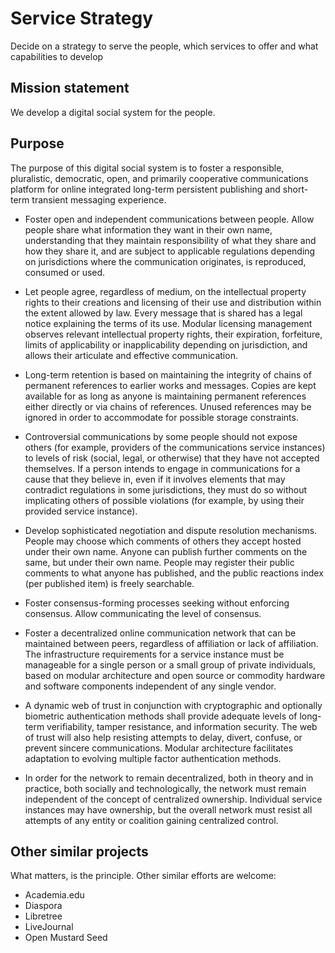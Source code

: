 # Service Strategy

Decide on a strategy to serve the people,
which services to offer and what capabilities to develop

## Mission statement

We develop a digital social system for the people.

## Purpose

The purpose of this digital social system is to foster a
responsible, pluralistic, democratic, open, and primarily cooperative
communications platform for online integrated
long-term persistent publishing and short-term transient messaging experience.

* Foster open and independent communications between people.
  Allow people share what information they want in their own name,
  understanding that they maintain responsibility of what they share
  and how they share it, and are subject to applicable regulations
  depending on jurisdictions where the communication originates,
  is reproduced, consumed or used.

* Let people agree, regardless of medium,
  on the intellectual property rights to their creations
  and licensing of their use and distribution within the extent allowed by law.
  Every message that is shared has a legal notice
  explaining the terms of its use.
  Modular licensing management observes relevant intellectual property rights,
  their expiration, forfeiture, limits of applicability or inapplicability
  depending on jurisdiction, and allows their articulate and effective
  communication.

* Long-term retention is based on maintaining the integrity of chains of
  permanent references to earlier works and messages.
  Copies are kept available for as long as anyone is maintaining
  permanent references either directly or via chains of references.
  Unused references may be ignored in order to accommodate
  for possible storage constraints.

* Controversial communications by some people should not expose others
  (for example, providers of the communications service instances)
  to levels of risk (social, legal, or otherwise) that they have not
  accepted themselves. If a person intends to engage in communications
  for a cause that they believe in, even if it involves elements
  that may contradict regulations in some jurisdictions,
  they must do so without implicating others of possible violations
  (for example, by using their provided service instance).

* Develop sophisticated negotiation and dispute resolution mechanisms.
  People may choose which comments of others they accept hosted under
  their own name. Anyone can publish further comments on the same,
  but under their own name. People may register their public comments
  to what anyone has published, and the public reactions index
  (per published item) is freely searchable.

* Foster consensus-forming processes seeking without enforcing consensus.
  Allow communicating the level of consensus.

* Foster a decentralized online communication network that
  can be maintained between peers, regardless of affiliation
  or lack of affiliation. The infrastructure requirements
  for a service instance must be manageable for a single person
  or a small group of private individuals, based on modular architecture
  and open source or commodity hardware and software components
  independent of any single vendor.

* A dynamic web of trust in conjunction with cryptographic and optionally
  biometric authentication methods shall provide adequate levels of
  long-term verifiability, tamper resistance, and information security.
  The web of trust will also help resisting attempts to delay, divert,
  confuse, or prevent sincere communications. Modular architecture
  facilitates adaptation to evolving multiple factor authentication methods.

* In order for the network to remain decentralized, both in theory and
  in practice, both socially and technologically, the network must remain
  independent of the concept of centralized ownership. Individual service
  instances may have ownership, but the overall network must resist all
  attempts of any entity or coalition gaining centralized control.

## Other similar projects

What matters, is the principle. Other similar efforts are welcome:

* Academia.edu
* Diaspora
* Libretree
* LiveJournal
* Open Mustard Seed
